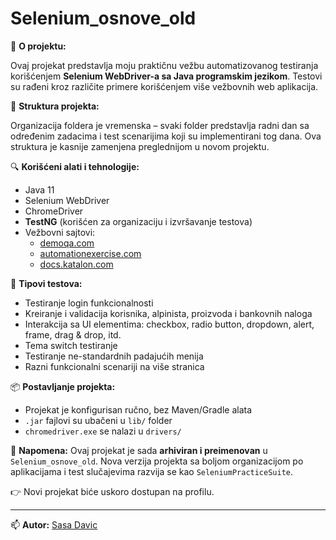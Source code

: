 # Selenium_osnove_old

📌 **O projektu:**

Ovaj projekat predstavlja moju praktičnu vežbu automatizovanog testiranja korišćenjem **Selenium WebDriver-a sa Java programskim jezikom**. Testovi su rađeni kroz različite primere korišćenjem više vežbovnih web aplikacija.

📁 **Struktura projekta:**

Organizacija foldera je vremenska – svaki folder predstavlja radni dan sa određenim zadacima i test scenarijima koji su implementirani tog dana. Ova struktura je kasnije zamenjena preglednijom u novom projektu.

🔍 **Korišćeni alati i tehnologije:**
- Java 11
- Selenium WebDriver
- ChromeDriver
- **TestNG** (korišćen za organizaciju i izvršavanje testova)
- Vežbovni sajtovi:
  - [demoqa.com](https://demoqa.com/)
  - [automationexercise.com](https://automationexercise.com/)
  - [docs.katalon.com](https://docs.katalon.com/)

🧪 **Tipovi testova:**
- Testiranje login funkcionalnosti
- Kreiranje i validacija korisnika, alpinista, proizvoda i bankovnih naloga
- Interakcija sa UI elementima: checkbox, radio button, dropdown, alert, frame, drag & drop, itd.
- Tema switch testiranje
- Testiranje ne-standardnih padajućih menija
- Razni funkcionalni scenariji na više stranica

📦 **Postavljanje projekta:**
- Projekat je konfigurisan ručno, bez Maven/Gradle alata
- `.jar` fajlovi su ubačeni u `lib/` folder
- `chromedriver.exe` se nalazi u `drivers/`

📌 **Napomena:**
Ovaj projekat je sada **arhiviran i preimenovan** u `Selenium_osnove_old`. Nova verzija projekta sa boljom organizacijom po aplikacijama i test slučajevima razvija se kao `SeleniumPracticeSuite`.

👉 Novi projekat biće uskoro dostupan na profilu.

---

📫 **Autor:**
[Sasa Davic](https://github.com/SasaDavic)


